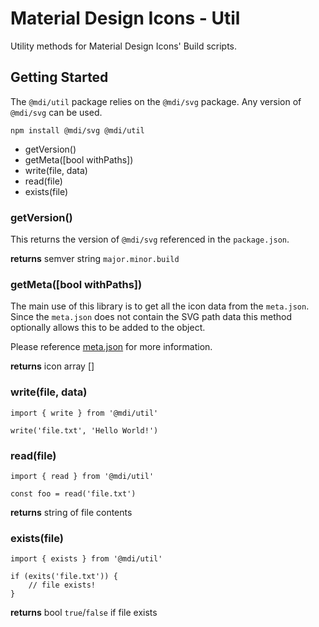 # Material Design Icons - Util

Utility methods for Material Design Icons' Build scripts.

## Getting Started

The `@mdi/util` package relies on the `@mdi/svg` package. Any version of `@mdi/svg` can be used.

```
npm install @mdi/svg @mdi/util
```

- getVersion()
- getMeta([bool withPaths])
- write(file, data)
- read(file)
- exists(file)

### getVersion()

This returns the version of `@mdi/svg` referenced in the `package.json`.

**returns** semver string `major.minor.build`

### getMeta([bool withPaths])

The main use of this library is to get all the icon data from the `meta.json`. Since the `meta.json` does not contain the SVG path data this method optionally allows this to be added to the object.

Please reference [meta.json](https://github.com/Templarian/MaterialDesign-SVG/blob/master/meta.json) for more information.

**returns** icon array []

### write(file, data)

```
import { write } from '@mdi/util'

write('file.txt', 'Hello World!')
```

### read(file)

```
import { read } from '@mdi/util'

const foo = read('file.txt')
```

**returns** string of file contents

### exists(file)

```
import { exists } from '@mdi/util'

if (exits('file.txt')) {
    // file exists!
}
```

**returns** bool `true`/`false` if file exists
